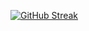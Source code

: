 [![GitHub Streak](https://streak-stats.demolab.com?user=cezro&theme=meta-dark&hide_border=true&border_radius=4.7&date_format=M%20j%5B%2C%20Y%5D&background=45%2C140C80%2C00FF97&fire=EB0000)](https://git.io/streak-stats)
